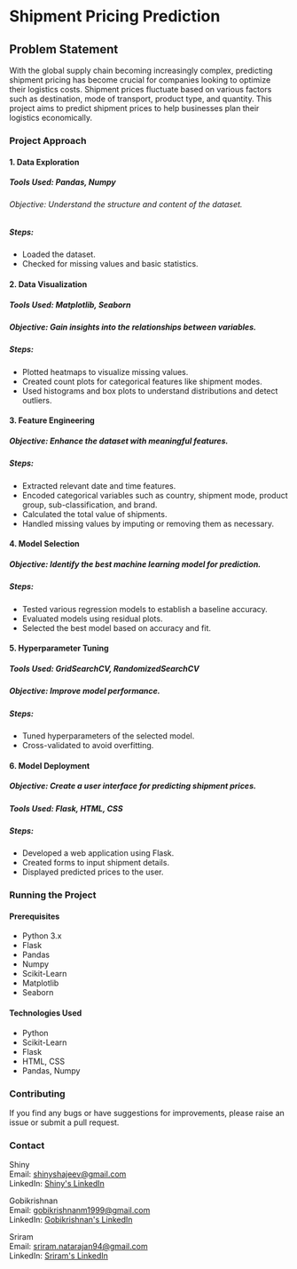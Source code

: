 # Shipment Pricing Prediction

## Problem Statement

With the global supply chain becoming increasingly complex, predicting shipment pricing has become crucial for companies looking to optimize their logistics costs. Shipment prices fluctuate based on various factors such as destination, mode of transport, product type, and quantity. This project aims to predict shipment prices to help businesses plan their logistics economically.

### Project Approach

#### 1. Data Exploration

##### Tools Used: Pandas, Numpy
###### Objective: Understand the structure and content of the dataset.
##### Steps:
- Loaded the dataset.
- Checked for missing values and basic statistics.

#### 2. Data Visualization

##### Tools Used: Matplotlib, Seaborn
##### Objective: Gain insights into the relationships between variables.
##### Steps:
- Plotted heatmaps to visualize missing values.
- Created count plots for categorical features like shipment modes.
- Used histograms and box plots to understand distributions and detect outliers.

#### 3. Feature Engineering

##### Objective: Enhance the dataset with meaningful features.
##### Steps:
- Extracted relevant date and time features.
- Encoded categorical variables such as country, shipment mode, product group, sub-classification, and brand.
- Calculated the total value of shipments.
- Handled missing values by imputing or removing them as necessary.

#### 4. Model Selection

##### Objective: Identify the best machine learning model for prediction.
##### Steps:
- Tested various regression models to establish a baseline accuracy.
- Evaluated models using residual plots.
- Selected the best model based on accuracy and fit.

#### 5. Hyperparameter Tuning

##### Tools Used: GridSearchCV, RandomizedSearchCV
##### Objective: Improve model performance.
##### Steps:
- Tuned hyperparameters of the selected model.
- Cross-validated to avoid overfitting.

#### 6. Model Deployment

##### Objective: Create a user interface for predicting shipment prices.
##### Tools Used: Flask, HTML, CSS
##### Steps:
- Developed a web application using Flask.
- Created forms to input shipment details.
- Displayed predicted prices to the user.

### Running the Project

#### Prerequisites
- Python 3.x
- Flask
- Pandas
- Numpy
- Scikit-Learn
- Matplotlib
- Seaborn

#### Technologies Used
- Python
- Scikit-Learn
- Flask
- HTML, CSS
- Pandas, Numpy

### Contributing

If you find any bugs or have suggestions for improvements, please raise an issue or submit a pull request.

### Contact

Shiny  
Email: shinyshajeev@gmail.com  
LinkedIn: [Shiny's LinkedIn](www.linkedin.com/in/shiny-ml-engineer)

Gobikrishnan  
Email: gobikrishnanm1999@gmail.com  
LinkedIn: [Gobikrishnan's LinkedIn](http://www.linkedin.com/in/gobikrishnanm1999)

Sriram  
Email: sriram.natarajan94@gmail.com  
LinkedIn: [Sriram's LinkedIn](http://www.linkedin.com/in/sriram-natarajan94)
